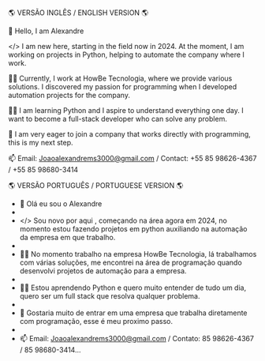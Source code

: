🌎 VERSÃO INGLÊS / ENGLISH VERSION 🌎

👋 Hello, I am Alexandre

</> I am new here, starting in the field now in 2024. At the moment, I am working on projects in Python, helping to automate the company where I work.

👨‍💻 Currently, I work at HowBe Tecnologia, where we provide various solutions. I discovered my passion for programming when I developed automation projects for the company.

🐱‍👤 I am learning Python and I aspire to understand everything one day. I want to become a full-stack developer who can solve any problem.

📄 I am very eager to join a company that works directly with programming, this is my next step.

📫 Email: Joaoalexandrems3000@gmail.com / Contact: +55 85 98626-4367 / +55 85 98680-3414


🌎 VERSÃO PORTUGUÊS / PORTUGUESE VERSION 🌎

- 👋 Olá eu sou o Alexandre
- 
- </> Sou novo por aqui , começando na área agora em 2024, no momento estou fazendo projetos em python auxiliando na automação da empresa em que trabalho.
- 
- 👨‍💻 No momento trabalho na empresa HowBe Tecnologia, lá trabalhamos com várias soluções, me encontrei na área de programação quando desenvolvi projetos de automação para a empresa.
- 
- 🐱‍👤 Estou aprendendo Python e quero muito entender de tudo um dia, quero ser um full stack que resolva qualquer problema.
- 
- 📄 Gostaria muito de entrar em uma empresa que trabalha diretamente com programação, esse é meu proximo passo.
- 
- 📫 Email: Joaoalexandrems3000@gmail.com / Contato: 85 98626-4367 / 85 98680-3414...

<!---
Alexandre3000z/Alexandre3000z is a ✨ special ✨ repository because its `README.md` (this file) appears on your GitHub profile.
You can click the Preview link to take a look at your changes.
--->
